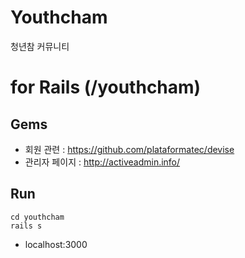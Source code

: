 Youthcham
=========

청년참 커뮤니티

# for Rails (/youthcham)

## Gems

- 회원 관련 : https://github.com/plataformatec/devise
- 관리자 페이지 : http://activeadmin.info/

## Run

```
cd youthcham
rails s
```

- localhost:3000
